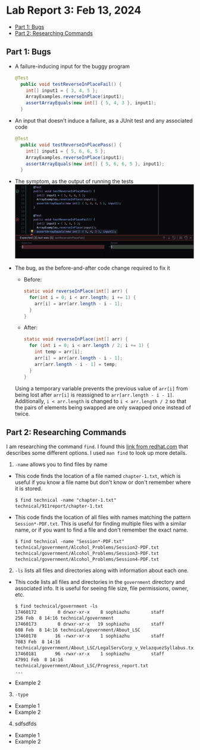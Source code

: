 # Lab Report 3: Feb 13, 2024

* [Part 1: Bugs](#part-1)
* [Part 2: Researching Commands](#part-2)

## Part 1: Bugs <a name="part-1"></a>

* A failure-inducing input for the buggy program  
  ```java
  @Test
    public void testReverseInPlaceFail() {
      int[] input1 = { 3, 4, 5 };
      ArrayExamples.reverseInPlace(input1);
      assertArrayEquals(new int[] { 5, 4, 3 }, input1);
    }
  ```

* An input that doesn't induce a failure, as a JUnit test and any associated code  
  ```java
  @Test
    public void testReverseInPlacePass() {
      int[] input1 = { 5, 6, 6, 5 };
      ArrayExamples.reverseInPlace(input1);
      assertArrayEquals(new int[] { 5, 6, 6, 5 }, input1);
    }
  ```

* The symptom, as the output of running the tests  
  <img src="./img/lab3-junit.png" alt="screenshot of running tests" width="700"/>

* The bug, as the before-and-after code change required to fix it

  * Before:

    ```java
    static void reverseInPlace(int[] arr) {
      for(int i = 0; i < arr.length; i += 1) {
        arr[i] = arr[arr.length - i - 1];
      }
    }
    ```

  * After: 

    ```java
    static void reverseInPlace(int[] arr) {
      for (int i = 0; i < arr.length / 2; i += 1) {
        int temp = arr[i];
        arr[i] = arr[arr.length - i - 1];
        arr[arr.length - i - 1] = temp;
      }
    }
    ```
    
  Using a temporary variable prevents the previous value of `arr[i]` from being lost after `arr[i]` is reassigned to `arr[arr.length - i - 1]`.
  Additionally, `i < arr.length` is changed to `i < arr.length / 2` so that the pairs of elements being swapped are only swapped once instead of twice.


## Part 2: Researching Commands <a name="part-2"></a>

I am researching the command `find`. I found this [link from redhat.com](https://www.redhat.com/sysadmin/linux-find-command) that describes some different options. I used `man find` to look up more details.

1. `-name` allows you to find files by name
  * This code finds the location of a file named `chapter-1.txt`, which is useful if you know a file name but don't know or don't remember where it is stored. 
    ```
    $ find technical -name "chapter-1.txt"
    technical/911report/chapter-1.txt
    ```
  * This code finds the location of all files with names matching the pattern `Session*-PDF.txt`. This is useful for finding multiple files with a similar name, or if you want to find a file and don't remember the exact name.
    ```
    $ find technical -name "Session*-PDF.txt"
    technical/government/Alcohol_Problems/Session2-PDF.txt
    technical/government/Alcohol_Problems/Session3-PDF.txt
    technical/government/Alcohol_Problems/Session4-PDF.txt
    ```
2. `-ls` lists all files and directories along with information about each one. 
  * This code lists all files and directories in the `government` directory and associated info. It is useful for seeing file size, file permissions, owner, etc. 
    ```
    $ find technical/government -ls
    17460172        0 drwxr-xr-x    8 sophiazhu        staff                 256 Feb  8 14:16 technical/government
    17460173        0 drwxr-xr-x   19 sophiazhu        staff                 608 Feb  8 14:16 technical/government/About_LSC
    17460178       16 -rwxr-xr-x    1 sophiazhu        staff                7083 Feb  8 14:16 technical/government/About_LSC/LegalServCorp_v_VelazquezSyllabus.txt
    17460181       96 -rwxr-xr-x    1 sophiazhu        staff               47991 Feb  8 14:16 technical/government/About_LSC/Progress_report.txt
    ...
    ```
  * Example 2
3. `-type`
  * Example 1
  * Example 2
4. sdfsdfds
  * Example 1
  * Example 2
